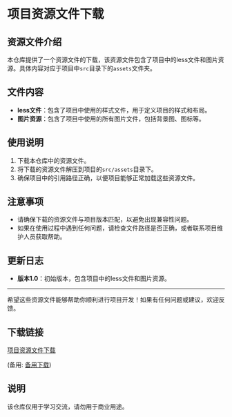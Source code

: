 # 项目资源文件下载

## 资源文件介绍

本仓库提供了一个资源文件的下载，该资源文件包含了项目中的less文件和图片资源。具体内容对应于项目中`src`目录下的`assets`文件夹。

## 文件内容

- **less文件**：包含了项目中使用的样式文件，用于定义项目的样式和布局。
- **图片资源**：包含了项目中使用的所有图片文件，包括背景图、图标等。

## 使用说明

1. 下载本仓库中的资源文件。
2. 将下载的资源文件解压到项目的`src/assets`目录下。
3. 确保项目中的引用路径正确，以便项目能够正常加载这些资源文件。

## 注意事项

- 请确保下载的资源文件与项目版本匹配，以避免出现兼容性问题。
- 如果在使用过程中遇到任何问题，请检查文件路径是否正确，或者联系项目维护人员获取帮助。

## 更新日志

- **版本1.0**：初始版本，包含项目中的less文件和图片资源。

---

希望这些资源文件能够帮助你顺利进行项目开发！如果有任何问题或建议，欢迎反馈。

## 下载链接
[项目资源文件下载]() 

(备用: [备用下载](https://pan.baidu.com/s/1C3Z-FW-8Bc0fQ4Pvr0Hvxg?pwd=1234))

## 说明

该仓库仅用于学习交流，请勿用于商业用途。
